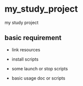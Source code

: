 # my_study_project

my study project

## basic requirement

- link resources

- install scripts

- some launch or stop scripts

- basic usage doc or scripts
